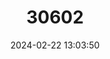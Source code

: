 ---
title: "30602"
category: "Browneopsis excelsa"
draft: false
date: 2024-02-22 13:03:50
languages:
  Spanish; Castilian: ["Palo Cruz", "Cruceto"]
---